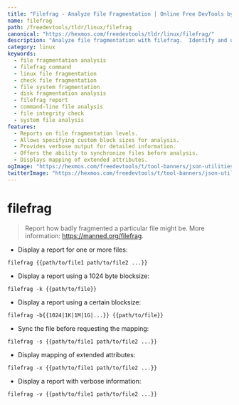 ```yaml
---
title: "Filefrag - Analyze File Fragmentation | Online Free DevTools by Hexmos"
name: filefrag
path: /freedevtools/tldr/linux/filefrag
canonical: "https://hexmos.com/freedevtools/tldr/linux/filefrag/"
description: "Analyze file fragmentation with filefrag.  Identify and understand file fragmentation issues on your system using this command-line tool. Free online tool, no registration required."
category: linux
keywords:
  - file fragmentation analysis
  - filefrag command
  - linux file fragmentation
  - check file fragmentation
  - file system fragmentation
  - disk fragmentation analysis
  - filefrag report
  - command-line file analysis
  - file integrity check
  - system file analysis
features:
  - Reports on file fragmentation levels.
  - Allows specifying custom block sizes for analysis.
  - Provides verbose output for detailed information.
  - Offers the ability to synchronize files before analysis.
  - Displays mapping of extended attributes.
ogImage: "https://hexmos.com/freedevtools/t/tool-banners/json-utilities-banner.png"
twitterImage: "https://hexmos.com/freedevtools/t/tool-banners/json-utilities-banner.png"
---
```


# filefrag

> Report how badly fragmented a particular file might be.
> More information: <https://manned.org/filefrag>.

- Display a report for one or more files:

`filefrag {{path/to/file1 path/to/file2 ...}}`

- Display a report using a 1024 byte blocksize:

`filefrag -k {{path/to/file}}`

- Display a report using a certain blocksize:

`filefrag -b{{1024|1K|1M|1G|...}} {{path/to/file}}`

- Sync the file before requesting the mapping:

`filefrag -s {{path/to/file1 path/to/file2 ...}}`

- Display mapping of extended attributes:

`filefrag -x {{path/to/file1 path/to/file2 ...}}`

- Display a report with verbose information:

`filefrag -v {{path/to/file1 path/to/file2 ...}}`
